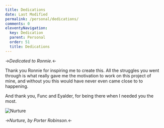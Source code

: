 ```yaml
---
title: Dedications
date: Last Modified 
permalink: /personal/dedications/
comments: 0
eleventyNavigation:
  key: Dedication 
  parent: Personal
  order: 51
  title: Dedications
---
```


->*Dedicated to Ronnie.*<-

Thank you Ronnie for inspiring me to create this. All the struggles you went through is what really gave me the motivation to work on this project of mine, and without you this would have never even came close to to happening. 

And thank you, Func and Eyalder, for being there when I needed you the most. 

![Nurture](/content/images/nurture.jpeg)

->*Nurture, by Porter Robinson.*<-


